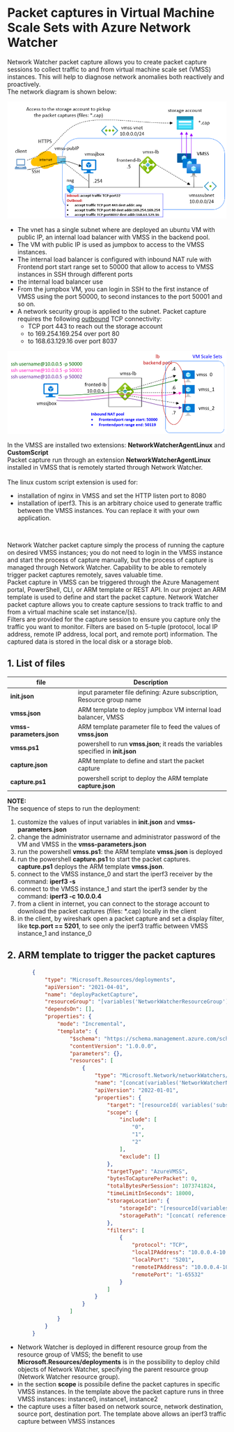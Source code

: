 <properties
pageTitle= 'Network Watcher packet capture for virtual machine scale sets'
description= "Packet captures in Virtual Machine Scale Sets with Azure Network Watcher"
services="Azure Network Watcher"
documentationCenter="https://github.com/fabferri/"
authors="fabferri"
editor=""/>

<tags
   ms.service="configuration-Example-Azure"
   ms.devlang="ARM template"
   ms.topic="article"
   ms.tgt_pltfrm="Azure"
   ms.workload="Azure Network Watcher"
   ms.date="31/08/2022"
   ms.author="fabferri" />

# Packet captures in Virtual Machine Scale Sets with Azure Network Watcher
Network Watcher packet capture allows you to create packet capture sessions to collect traffic to and from virtual machine scale set (VMSS) instances. This will help to diagnose network anomalies both reactively and proactively. <br>
The network diagram is shown below:

[![1]][1]

- The vnet has a single subnet where are deployed an ubuntu VM with public IP, an internal load balancer with VMSS in the backend pool.
- The VM with public IP is used as jumpbox to access to the VMSS instances.
- The internal load balancer is configured with inbound NAT rule with Frontend port start range set to 50000 that allow to access to VMSS instances in SSH through different ports
- the internal load balancer use 
- From the jumpbox VM, you can login in SSH to the first instance of VMSS using the port 50000, to second instances to the port 50001 and so on.
- A network security group is applied to the subnet. Packet capture requires the following <ins>outbound</ins> TCP connectivity: 
   - TCP port 443 to reach out the storage account
   - to 169.254.169.254 over port 80
   - to 168.63.129.16 over port 8037

[![2]][2]

In the VMSS are installed two extensions: **NetworkWatcherAgentLinux** and **CustomScript** <br>
Packet capture run through an extension **NetworkWatcherAgentLinux** installed in VMSS that is remotely started through Network Watcher. <br>  
The linux custom script extension is used for: 
- installation of nginx in VMSS and set the HTTP listen port to 8080 
- installation of iperf3. This is an arbitrary choice used to generate traffic between the VMSS instances. You can replace it with your own application.
<br>

Network Watcher packet capture simply the process of running the capture on desired VMSS instances; you do not need to login in the VMSS instance and start the process of capture manually, but the process of capture is managed through Network Watcher. Capability to be able to remotely trigger packet captures remotely, saves valuable time. <br>
Packet capture in VMSS can be triggered through the Azure Management portal, PowerShell, CLI, or ARM template or REST API. In our project an ARM template is used to define and start the packet capture.
Network Watcher packet capture allows you to create capture sessions to track traffic to and from a virtual machine scale set instance/(s). <br>
Filters are provided for the capture session to ensure you capture only the traffic you want to monitor. Filters are based on 5-tuple (protocol, local IP address, remote IP address, local port, and remote port) information. The captured data is stored in the local disk or a storage blob. 



## <a name="List of files"></a>1. List of files 
| file                    | Description                                                            | 
| ----------------------- |----------------------------------------------------------------------- | 
| **init.json**           | input parameter file defining: Azure subscription, Resource group name |
| **vmss.json**           | ARM template to deploy jumpbox VM internal load balancer, VMSS         |
| **vmss-parameters.json**| ARM template parameter file to feed the values of **vmss.json**        |
| **vmss.ps1**            | powershell to run **vmss.json**; it reads the variables specified in **init.json**|
| **capture.json**        | ARM template to define and start the packet capture                    |
| **capture.ps1**         | powershell script to deploy the ARM template **capture.json**          |

**NOTE:** <br>
The sequence of steps to run the deployment:
1. customize the values of input variables in **init.json** and **vmss-parameters.json**
2. change the administrator username and administrator password of the VM and VMSS in the **vmss-parameters.json**
3. run the powershell **vmss.ps1**: the ARM template **vmss.json** is deployed
4. run the powershell **capture.ps1** to start the packet captures. **capture.ps1** deploys the ARM template **vmss.json**.
5. connect to the VMSS instance_0 and start the iperf3 receiver by the command: **iperf3 -s**
6. connect to the VMSS instance_1 and start the iperf3 sender by the command: **iperf3 -c 10.0.0.4**
7. from a client in internet, you can connect to the storage account to download the packet captures (files: *.cap) locally in the client
8. in the client, by wireshark open a packet capture and set a display filter, like **tcp.port == 5201**, to see only the iperf3 traffic between VMSS instance_1 and instance_0 


## <a name="ARM template to trigger the packet captures"></a>2. ARM template to trigger the packet captures

```json
        {
            "type": "Microsoft.Resources/deployments",
            "apiVersion": "2021-04-01",
            "name": "deployPacketCapture",
            "resourceGroup": "[variables('NetworkWatcherResourceGroup')]",
            "dependsOn": [],
            "properties": {
                "mode": "Incremental",
                "template": {
                    "$schema": "https://schema.management.azure.com/schemas/2019-04-01/deploymentTemplate.json#",
                    "contentVersion": "1.0.0.0",
                    "parameters": {},
                    "resources": [
                        {
                            "type": "Microsoft.Network/networkWatchers/packetCaptures",
                            "name": "[concat(variables('NetworkWatcherName'), '/',variables('packetCaptureName'))]",
                            "apiVersion": "2022-01-01",
                            "properties": {
                                "target": "[resourceId( variables('subscriptionIdvmScaleSet'), variables('resourceGroupvmScaleSet'),'Microsoft.Compute/virtualMachineScaleSets',variables('vmScaleSetName'))]",
                                "scope": {
                                    "include": [
                                        "0",
                                        "1",
                                        "2"
                                    ],
                                    "exclude": []
                                },
                                "targetType": "AzureVMSS",
                                "bytesToCapturePerPacket": 0,
                                "totalBytesPerSession": 1073741824,
                                "timeLimitInSeconds": 18000,
                                "storageLocation": {
                                    "storageId": "[resourceId(variables('subscriptionIdvmScaleSet'),variables('resourceGroupvmScaleSet'), 'Microsoft.Storage/storageAccounts', variables('storageAccountName'))]",
                                    "storagePath": "[concat( reference(resourceId('Microsoft.Storage/storageAccounts', variables('storageAccountName')),'2021-06-01').primaryEndpoints.blob, 'network-watcher-logs','/', variables('packetCaptureName'), '.cap')]"
                                },
                                "filters": [
                                    {
                                        "protocol": "TCP",
                                        "localIPAddress": "10.0.0.4-10.0.0.20",
                                        "localPort": "5201",
                                        "remoteIPAddress": "10.0.0.4-10.0.0.20",
                                        "remotePort": "1-65532"
                                    }
                                ]
                            }
                        }
                    ]
                }
            }
        }

```

- Network Watcher is deployed in different resource group from the resource group of VMSS; the benefit to use **Microsoft.Resources/deployments** is in the possibility to deploy child objects of Network Watcher, specifying the parent resource group (Network Watcher resource group).
- in the section **scope** is possibile define the packet captures in specific VMSS instances. In the template above the packet capture runs in three VMSS instances: instance0, instance1, instance2
- the capture uses a filter based on network source, network destination, source port, destination port. The template above allows an iperf3 traffic capture between VMSS instances 

<!--Image References-->

[1]: ./media/network-diagram1.png "network diagram"
[2]: ./media/network-diagram2.png "how to login in different VMSS instances from the jumpbox VM"

<!--Link References-->

